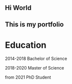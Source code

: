 ## Hi World


## This is my portfolio

# Education

2014-2018 Bachelor of Science

2018-2020 Master of Science

from 2021 PhD Student


